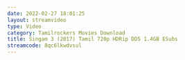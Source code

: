 ```yaml
---
date: 2022-02-27 18:01:25
layout: streamvideo
type: Video
category: Tamilrockers Movies Download
title: Singam 3 (2017) Tamil 720p HDRip DD5 1.4GB ESubs
streamcode: 8qc6lkwdvsul
---
```


